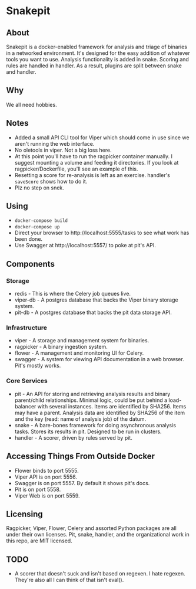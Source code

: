 # Snakepit

## About
Snakepit is a docker-enabled framework for analysis and triage of binaries in a networked environment. It's designed for the easy addition of whatever tools you want to use. Analysis functionality is added in snake. Scoring and rules are handled in handler. As a result, plugins are split between snake and handler.

## Why
We all need hobbies.

## Notes
* Added a small API CLI tool for Viper which should come in use since we aren't running the web interface.
* No oletools in viper. Not a big loss here.
* At this point you'll have to run the ragpicker container manually. I suggest mounting a volume and feeding it directories. If you look at ragpicker/Dockerfile, you'll see an example of this.
* Resetting a score for re-analysis is left as an exercise. handler's `saveScore` shows how to do it.
* Plz no step on snek.

## Using
* `docker-compose build`
* `docker-compose up`
* Direct your browser to http://localhost:5555/tasks to see what work has been done.
* Use Swagger at http://localhost:5557/ to poke at pit's API.

## Components

### Storage
* redis - This is where the Celery job queues live.
* viper-db - A postgres database that backs the Viper binary storage system.
* pit-db - A postgres database that backs the pit data storage API.

### Infrastructure
* viper - A storage and management system for binaries.
* ragpicker - A binary ingestion system.
* flower - A management and monitoring UI for Celery.
* swagger - A system for viewing API documentation in a web browser. Pit's mostly works.

### Core Services
* pit - An API for storing and retrieving analysis results and binary parent/child relationships. Minimal logic, could be put behind a load-balancer with several instances.  Items are identified by SHA256. Items may have a parent. Analysis data are identified by SHA256 of the item and the key (read: name of analysis job) of the datum.
* snake - A bare-bones framework for doing asynchronous analysis tasks. Stores its results in pit. Designed to be run in clusters.
* handler - A scorer, driven by rules served by pit.

## Accessing Things From Outside Docker
* Flower binds to port 5555.
* Viper API is on port 5556.
* Swagger is on port 5557. By default it shows pit's docs.
* Pit is on port 5558.
* Viper Web is on port 5559.

## Licensing
Ragpicker, Viper, Flower, Celery and assorted Python packages are all under their own licenses.
Pit, snake, handler, and the organizational work in this repo, are MIT licensed.

## TODO
* A scorer that doesn't suck and isn't based on regexen. I hate regexen. They're also all I can think of that isn't eval().
